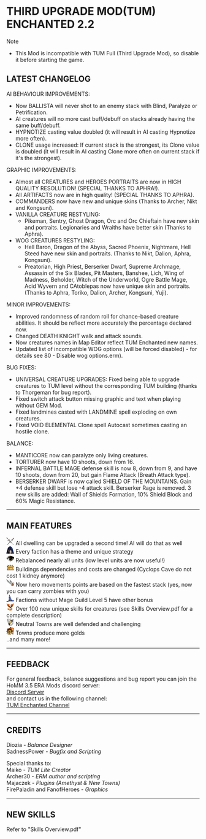 # THIRD UPGRADE MOD(TUM) ENCHANTED 2.2

> [!NOTE]
> - This Mod is incompatible with TUM Full (Third Upgrade Mod), so disable it before starting the game.  

## LATEST CHANGELOG
AI BEHAVIOUR IMPROVEMENTS:
- Now BALLISTA will never shot to an enemy stack with Blind, Paralyze or Petrification.
- AI creatures will no more cast buff/debuff on stacks already having the same buff/debuff.
- HYPNOTIZE casting value doubled (it will result in AI casting Hypnotize more often).
- CLONE usage increased: If current stack is the strongest, its Clone value is doubled (it will result in AI casting Clone more often on current stack if it's the strongest).

GRAPHIC IMPROVEMENTS:
- Almost all CREATURES and HEROES PORTRAITS are now in HIGH QUALITY RESOLUTION! (SPECIAL THANKS TO APHRA!).
- All ARTIFACTS now are in high quality! (SPECIAL THANKS TO APHRA).
- COMMANDERS now have new and unique skins (Thanks to Archer, Nikt and Kongsuni).
- VANILLA CREATURE RESTYLING: 
   - Pikeman, Sentry, Ghost Dragon, Orc and Orc Chieftain have new skin and portraits. Legionaries and Wraiths have better skin (Thanks to Aphra).
- WOG CREATURES RESTYLING:
   - Hell Baron, Dragon of the Abyss, Sacred Phoenix, Nightmare, Hell Steed have new skin and portraits. (Thanks to Nikt, Dalion, Aphra, Kongsuni).
   - Preatorian, High Priest, Berserker Dwarf, Supreme Archmage, Assassin of the Six Blades, Pit Masters, Banshee, Lich, Wing of Madness, Beholder, Witch of the Underworld, Ogre Battle Mage, Acid Wyvern and CAtoblepas now have unique skin and portraits. (Thanks to Aphra, Toriko, Dalion, Archer, Kongsuni, Yuji).

MINOR IMPROVEMENTS:
- Improved randomness of random roll for chance-based creature abilities. It should be reflect more accurately the percentage declared now.
- Changed DEATH KNIGHT walk and attack sounds.
- Now creatures names in Map Editor reflect TUM Enchanted new names.
- Updated list of incompatible WOG options (will be forced disabled) - for details see 80 - Disable wog options.erm).

BUG FIXES:
- UNIVERSAL CREATURE UPGRADES: Fixed being able to upgrade creatures to TUM level without the corresponding TUM building (thanks to Thorgeman for bug report).
- Fixed switch attack button missing graphic and text when playing without GEM Mod.
- Fixed landmines casted with LANDMINE spell exploding on own creatures.
- Fixed VOID ELEMENTAL Clone spell Autocast sometimes casting an hostile clone.

BALANCE:
- MANTICORE now can paralyze only living creatures.
- TORTURER now have 10 shoots, down from 16.
- INFERNAL BATTLE MAGE defense skill is now 8, down from 9, and have 10 shoots, down from 20, but gain Flame Attack (Breath Attack type).
- BERSERKER DWARF is now called SHIELD OF THE MOUNTAINS. Gain +4 defense skill but lose -4 attack skill. Berserker Rage is removed. 3 new skills are added: Wall of Shields Formation, 10% Shield Block and 60% Magic Resistance.




-----------------------------------------------------------------------------------------------------------------------
MAIN FEATURES
------------------------------------------------------------------------------------------------------------------------ 
![](https://raw.githubusercontent.com/SadnessPower/TUM-Enchanted/main/Assets/attr_attack.webp) All dwelling can be upgraded a second time! AI will do that as well  
![](https://raw.githubusercontent.com/SadnessPower/TUM-Enchanted/main/Assets/logo_homm3_sod.webp) Every faction has a theme and unique strategy  
![](https://raw.githubusercontent.com/SadnessPower/TUM-Enchanted/main/Assets/logo_homm3_wog.webp) Rebalanced nearly all units (low level units are now useful!)   
![](https://raw.githubusercontent.com/SadnessPower/TUM-Enchanted/main/Assets/art_holy_grail.webp) Buildings dependencies and costs are changed (Cyclops Cave do not cost 1 kidney anymore)  
![](https://raw.githubusercontent.com/SadnessPower/TUM-Enchanted/main/Assets//art_angel_wings.webp) Now hero movements points are based on the fastest stack (yes, now you can carry zombies with you)  
![](https://raw.githubusercontent.com/SadnessPower/TUM-Enchanted/main/Assets/art_spellbinders_hat.webp) Factions without Mage Guild Level 5 have other bonus  
![](https://raw.githubusercontent.com/SadnessPower/TUM-Enchanted/main/Assets/logo_homm3_era.webp) Over 100 new unique skills for creatures (see Skills Overview.pdf for a complete description)  
![](https://raw.githubusercontent.com/SadnessPower/TUM-Enchanted/main/Assets/attr_defence.webp) Neutral Towns are well defended and challenging  
![](https://raw.githubusercontent.com/SadnessPower/TUM-Enchanted/main/Assets/art_endless_sack_of_gold.webp) Towns produce more golds  
..and many more!  
  
-----------------------------------------------------------------------------------------------------------------------
FEEDBACK
-----------------------------------------------------------------------------------------------------------------------
For general feedback, balance suggestions and bug report you can join the HoMM 3.5 ERA Mods discord server:  
[Discord Server](https://discord.gg/hCTMfVq6w5)  
and contact us in the following channel:  
[TUM Enchanted Channel](https://discord.com/channels/665742159307341827/1232146926078787644)  


-----------------------------------------------------------------------------------------------------------------------
CREDITS
-----------------------------------------------------------------------------------------------------------------------
Diozia - *Balance Designer*  
SadnessPower - *Bugfix and Scripting*  

Special thanks to:  
Maiko - *TUM Lite Creator*    
Archer30 - *ERM author and scripting*  
Majaczek - *Plugins (Amethyst & New Towns)*  
FirePaladin and FanofHeroes - *Graphics*  


-----------------------------------------------------------------------------------------------------------------------
NEW SKILLS
-----------------------------------------------------------------------------------------------------------------------

Refer to "Skills Overview.pdf"